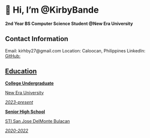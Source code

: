<h1>👋 Hi, I’m @KirbyBande</h1>
<b>2nd Year BS Computer Science Student @New Era University</b>

<h2>Contact Information</h2>
Email: kirhby27@gmail.com
Location: Caloocan, Philippines
LinkedIn: <a href=https://www.linkedin.com/in/kirby-bande-046264294/>
GitHub: 



<h2>Education</h2>
<b>College Undergraduate</b>
<p></p>
New Era University 
<p></p>
<i>2023-present</i>
<p></p>
<b>Senior High School</b>
<p></p>
STI San Jose DelMonte Bulacan 
<p></p>
<i>2020-2022</i>

<!---
KirbyBande/KirbyBande is a ✨ special ✨ repository because its `README.md` (this file) appears on your GitHub profile.
You can click the Preview link to take a look at your changes.
--->
